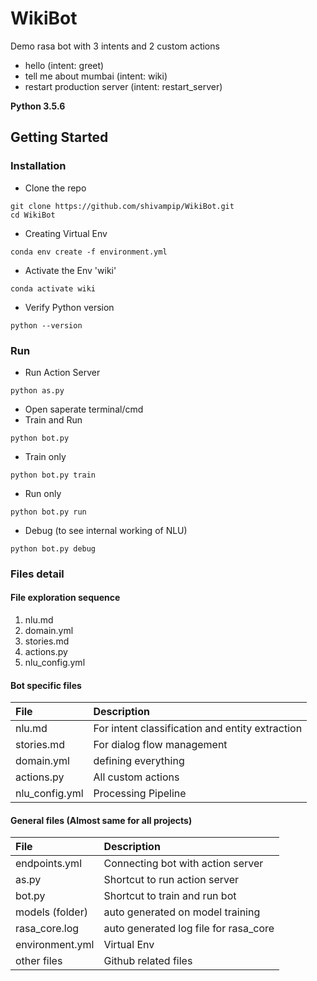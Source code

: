 # WikiBot
Demo rasa bot with 3 intents and 2 custom actions
* hello (intent: greet)
* tell me about mumbai (intent: wiki)
* restart production server (intent: restart_server)

**Python 3.5.6**

## Getting Started

### Installation

* Clone the repo
```
git clone https://github.com/shivampip/WikiBot.git
cd WikiBot
```

* Creating Virtual Env
```
conda env create -f environment.yml
```

* Activate the Env 'wiki'
```
conda activate wiki
```

* Verify Python version
```
python --version
```

### Run

* Run Action Server
```
python as.py
```

* Open saperate terminal/cmd 
* Train and Run
```
python bot.py
```

* Train only
```
python bot.py train
```

* Run only
```
python bot.py run
```

* Debug (to see internal working of NLU)
```
python bot.py debug
```


### Files detail

#### File exploration sequence

1.  nlu.md
2.  domain.yml
3.  stories.md
4.  actions.py
5.  nlu_config.yml

#### Bot specific files

| File        | Description  |
|:----------- |:-------------| 
| nlu.md      | For intent classification and entity extraction | 
| stories.md  | For dialog flow management |   
| domain.yml  | defining everything |
| actions.py  | All custom actions  |
| nlu_config.yml | Processing Pipeline  |


#### General files (Almost same for all projects)

| File        | Description  |
|:----------- |:-------------| 
| endpoints.yml | Connecting bot with action server | 
| as.py  | Shortcut to run action server |   
| bot.py | Shortcut to train and run bot |
| models (folder) | auto generated on model training |
| rasa_core.log | auto generated log file for rasa_core |
| environment.yml | Virtual Env |
| other files  | Github related files  |






